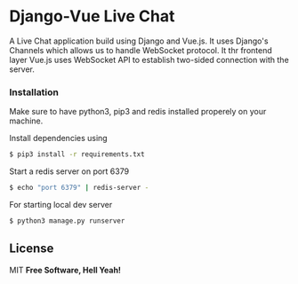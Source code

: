# Django-Vue Live Chat

A Live Chat application build using Django and Vue.js. It uses Django's Channels which allows us to handle WebSocket protocol. It thr frontend layer Vue.js uses WebSocket API to establish two-sided connection with the server.

### Installation

Make sure to have python3, pip3 and redis installed properely on your machine.

Install dependencies using
```sh
$ pip3 install -r requirements.txt
```
Start a redis server on port 6379
```sh
$ echo "port 6379" | redis-server -
```
For starting local dev server
```sh
$ python3 manage.py runserver
```

License
----
MIT
**Free Software, Hell Yeah!**


